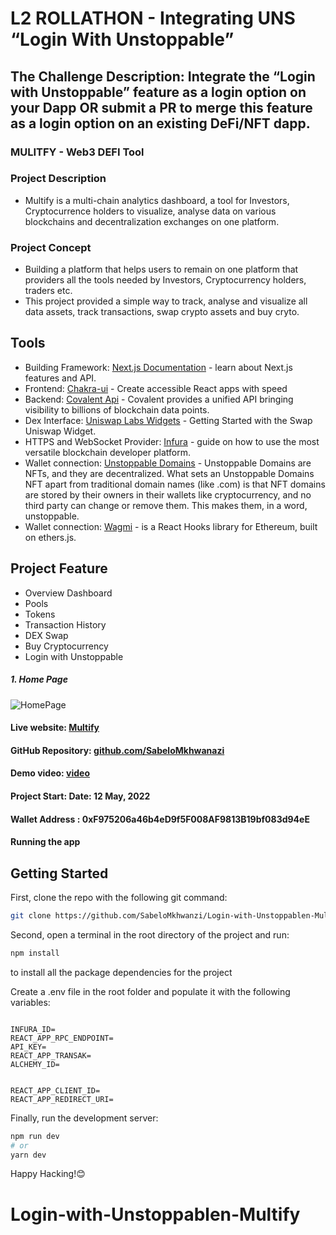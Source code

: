# L2 ROLLATHON - Integrating UNS “Login With Unstoppable”

## The Challenge Description: Integrate the “Login with Unstoppable” feature as a login option on your Dapp OR submit a PR to merge this feature as a login option on an existing DeFi/NFT dapp.

<!-- [HERE](https://gitcoin.co/issue/transak/transak-sdk/11/100028820) -->

### MULITFY - Web3 DEFI Tool

### Project Description

- Multify is a multi-chain analytics dashboard, a tool for Investors, Cryptocurrence holders to visualize, analyse data on various blockchains and decentralization exchanges on one platform.

### Project Concept

- Building a platform that helps users to remain on one platform that providers all the tools needed by Investors, Cryptocurrency holders, traders etc.
- This project provided a simple way to track, analyse and visualize all data assets, track transactions, swap crypto assets and buy cryto.

## Tools

- Building Framework: [Next.js Documentation](https://nextjs.org/docs) - learn about Next.js features and API.
- Frontend: [Chakra-ui](https://chakra-ui.com/) - Create accessible React apps with speed
- Backend: [Covalent Api](https://www.covalenthq.com/) - Covalent provides a unified API bringing visibility to billions of blockchain data points.
- Dex Interface: [Uniswap Labs Widgets](https://docs.uniswap.org/sdk/widgets/swap-widget) - Getting Started with the Swap Uniswap Widget.
- HTTPS and WebSocket Provider: [Infura](https://docs.infura.io/infura/networks/ethereum) - guide on how to use the most versatile blockchain developer platform.
- Wallet connection: [Unstoppable Domains](https://docs.unstoppabledomains.com/login-with-unstoppable/) - Unstoppable Domains are NFTs, and they are decentralized. What sets an Unstoppable Domains NFT apart from traditional domain names (like .com) is that NFT domains are stored by their owners in their wallets like cryptocurrency, and no third party can change or remove them. This makes them, in a word, unstoppable.
- Wallet connection: [Wagmi](https://wagmi-xyz.vercel.app/) - is a React Hooks library for Ethereum, built on ethers.js.
<!-- * Hosting platform: [Vercel Platform](https://vercel.com/new?utm_medium=default-template&filter=next.js&utm_source=create-next-app&utm_campaign=create-next-app-readme) from the creators of Next.js. -->

## Project Feature

- Overview Dashboard
- Pools
- Tokens
- Transaction History
- DEX Swap
- Buy Cryptocurrency
- Login with Unstoppable

##### 1. Home Page

![HomePage](https://github.com/SabeloMkhwanzi/Login-with-Unstoppablen-Multify/blob/main/public/loging-uns.jpg)

#### Live website: [Multify](https://login-with-unstoppablen-multify.vercel.app/)

#### GitHub Repository: [github.com/SabeloMkhwanazi](https://github.com/SabeloMkhwanzi/Login-with-Unstoppablen-Multify)

#### Demo video: [video](https://youtu.be/INtzU-xf-mk)

#### Project Start: Date: 12 May, 2022

#### Wallet Address : 0xF975206a46b4eD9f5F008AF9813B19bf083d94eE

#### Running the app

## Getting Started

First, clone the repo with the following git command:

```bash
git clone https://github.com/SabeloMkhwanzi/Login-with-Unstoppablen-Multify
```

Second, open a terminal in the root directory of the project and run:

```bash
npm install
```

to install all the package dependencies for the project

Create a .env file in the root folder and populate it with the following variables:

```

INFURA_ID=
REACT_APP_RPC_ENDPOINT=
API_KEY=
REACT_APP_TRANSAK=
ALCHEMY_ID=


REACT_APP_CLIENT_ID=
REACT_APP_REDIRECT_URI=

```

Finally, run the development server:

```bash
npm run dev
# or
yarn dev
```

Happy Hacking!😊

# Login-with-Unstoppablen-Multify

